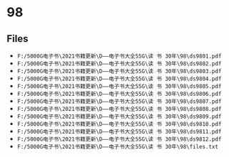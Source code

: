 # 98

## Files

- `F:/5000G电子书\2021书籍更新\D——电子书大全55G\读 书 30年\98\ds9801.pdf`
- `F:/5000G电子书\2021书籍更新\D——电子书大全55G\读 书 30年\98\ds9802.pdf`
- `F:/5000G电子书\2021书籍更新\D——电子书大全55G\读 书 30年\98\ds9803.pdf`
- `F:/5000G电子书\2021书籍更新\D——电子书大全55G\读 书 30年\98\ds9804.pdf`
- `F:/5000G电子书\2021书籍更新\D——电子书大全55G\读 书 30年\98\ds9805.pdf`
- `F:/5000G电子书\2021书籍更新\D——电子书大全55G\读 书 30年\98\ds9806.pdf`
- `F:/5000G电子书\2021书籍更新\D——电子书大全55G\读 书 30年\98\ds9807.pdf`
- `F:/5000G电子书\2021书籍更新\D——电子书大全55G\读 书 30年\98\ds9808.pdf`
- `F:/5000G电子书\2021书籍更新\D——电子书大全55G\读 书 30年\98\ds9809.pdf`
- `F:/5000G电子书\2021书籍更新\D——电子书大全55G\读 书 30年\98\ds9810.pdf`
- `F:/5000G电子书\2021书籍更新\D——电子书大全55G\读 书 30年\98\ds9811.pdf`
- `F:/5000G电子书\2021书籍更新\D——电子书大全55G\读 书 30年\98\ds9812.pdf`
- `F:/5000G电子书\2021书籍更新\D——电子书大全55G\读 书 30年\98\files.txt`
